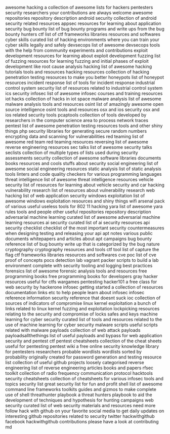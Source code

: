 awesome hacking a collection of awesome lists for hackers pentesters security researchers your contributions are always welcome awesome repositories repository description android security collection of android security related resources appsec resources for learning about application security bug bounty list of bug bounty programs and write ups from the bug bounty hunters ctf list of ctf frameworks libraries resources and softwares cyber skills curated list of hacking environments where you can train your cyber skills legally and safely devsecops list of awesome devsecops tools with the help from community experiments and contributions exploit development resources for learning about exploit development fuzzing list of fuzzing resources for learning fuzzing and initial phases of exploit development like root cause analysis hacking list of awesome hacking tutorials tools and resources hacking resources collection of hacking penetration testing resources to make you better honeypots list of honeypot resources incident response list of tools for incident response industrial control system security list of resources related to industrial control system ics security infosec list of awesome infosec courses and training resources iot hacks collection of hacks in iot space malware analysis list of awesome malware analysis tools and resources osint list of amazingly awesome open source intelligence osint tools and resources osx and ios security osx and ios related security tools pcaptools collection of tools developed by researchers in the computer science area to process network traces pentest list of awesome penetration testing resources tools and other shiny things php security libraries for generating secure random numbers encrypting data and scanning for vulnerabilities red teaming list of awesome red team red teaming resources reversing list of awesome reverse engineering resources sec talks list of awesome security talks seclists collection of multiple types of lists used during security assessments security collection of awesome software libraries documents books resources and cools stuffs about security social engineering list of awesome social engineering resources static analysis list of static analysis tools linters and code quality checkers for various programming languages threat intelligence list of awesome threat intelligence resources vehicle security list of resources for learning about vehicle security and car hacking vulnerability research list of resources about vulnerability research web hacking list of web application security windows exploitation list of awesome windows exploitation resources and shiny things wifi arsenal pack of various useful useless tools for 802 11 hacking yara list of awesome yara rules tools and people other useful repositories repository description adversarial machine learning curated list of awesome adversarial machine learning resources ai security curated list of ai security resources api security checklist checklist of the most important security countermeasures when designing testing and releasing your api apt notes various public documents whitepapers and articles about apt campaigns bug bounty reference list of bug bounty write up that is categorized by the bug nature cryptography cryptography resources and tools ctf tool list of capture the flag ctf frameworks libraries resources and softwares cve poc list of cve proof of concepts pocs detection lab vagrant packer scripts to build a lab environment complete with security tooling and logging best practices forensics list of awesome forensic analysis tools and resources free programming books free programming books for developers gray hacker resources useful for ctfs wargames pentesting hacker101 a free class for web security by hackerone infosec getting started a collection of resources documentation links etc to help people learn about infosec infosec reference information security reference that doesnt suck ioc collection of sources of indicators of compromise linux kernel exploitation a bunch of links related to linux kernel fuzzing and exploitation lockpicking resources relating to the security and compromise of locks safes and keys machine learning for cyber security curated list of tools and resources related to the use of machine learning for cyber security malware scripts useful scripts related with malware payloads collection of web attack payloads payloadsallthethings list of useful payloads and bypass for web application security and pentest ctf pentest cheatsheets collection of the cheat sheets useful for pentesting pentest wiki a free online security knowledge library for pentesters researchers probable wordlists wordlists sorted by probability originally created for password generation and testing resource list collection of useful github projects loosely categorised reverse engineering list of reverse engineering articles books and papers rfsec toolkit collection of radio frequency communication protocol hacktools security cheatsheets collection of cheatsheets for various infosec tools and topics security list great security list for fun and profit shell list of awesome command line frameworks toolkits guides and gizmos to make complete use of shell threathunter playbook a threat hunters playbook to aid the development of techniques and hypothesis for hunting campaigns web security curated list of web security materials and resources need more follow hack with github on your favorite social media to get daily updates on interesting github repositories related to security twitter hackwithgithub facebook hackwithgithub contributions please have a look at contributing md